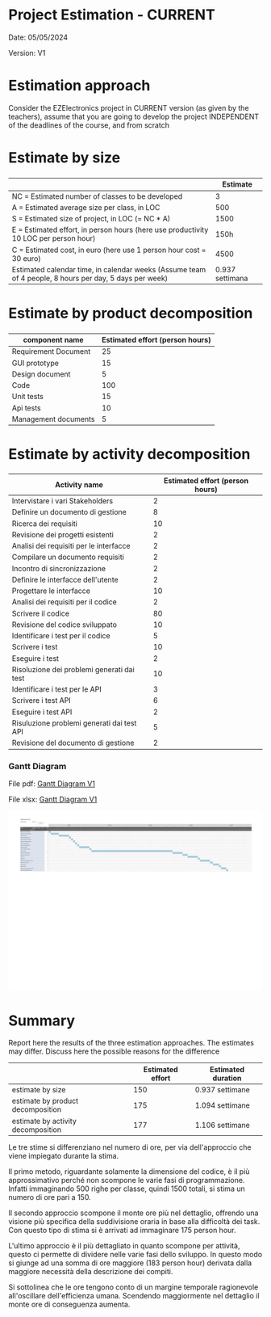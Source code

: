 # Project Estimation - CURRENT
Date: 05/05/2024

Version: V1


# Estimation approach
Consider the EZElectronics  project in CURRENT version (as given by the teachers), assume that you are going to develop the project INDEPENDENT of the deadlines of the course, and from scratch
# Estimate by size
### 
|             | Estimate                        |             
| ----------- | ------------------------------- |  
| NC =  Estimated number of classes to be developed   |              3               |             
|  A = Estimated average size per class, in LOC       |        500                   | 
| S = Estimated size of project, in LOC (= NC * A) | 1500 |
| E = Estimated effort, in person hours (here use productivity 10 LOC per person hour)  |    150h                                  |   
| C = Estimated cost, in euro (here use 1 person hour cost = 30 euro) | 4500 | 
| Estimated calendar time, in calendar weeks (Assume team of 4 people, 8 hours per day, 5 days per week) |      0.937 settimana          |               

# Estimate by product decomposition
### 
|         component name    | Estimated effort (person hours)   |             
| ----------- | ------------------------------- | 
| Requirement Document    | 25 | 
| GUI prototype | 15 | 
| Design document | 5 | 
| Code | 100 | 
| Unit tests | 15 | 
| Api tests | 10 |
| Management documents  | 5 | 



# Estimate by activity decomposition
### 
| Activity name                               | Estimated effort (person hours) |
|----------------------------------------|----------------------------------|
| Intervistare i vari Stakeholders | 2 |
| Definire un documento di gestione | 8 |
| Ricerca dei requisiti | 10 |
| Revisione dei progetti esistenti | 2 |
| Analisi dei requisiti per le interfacce| 2 |
| Compilare un documento requisiti | 2 |
| Incontro di sincronizzazione | 2 |
| Definire le interfacce dell'utente | 2 |
| Progettare le interfacce | 10 |
| Analisi dei requisiti per il codice | 2 |
| Scrivere il codice | 80 |
| Revisione del codice sviluppato| 10 |
| Identificare i test per il codice |5|
| Scrivere i test |10|
| Eseguire i test | 2 |
| Risoluzione dei problemi generati dai test | 10 |
| Identificare i test per le API | 3 |
| Scrivere i test API | 6 |
| Eseguire i test API | 2 |
| Risuluzione problemi generati dai test API | 5 |
| Revisione del documento di gestione | 2 |


###
### Gantt Diagram
File pdf: [Gantt Diagram V1](diagrammi/v1/gantt_diagram_v1.pdf)

File xlsx: [Gantt Diagram V1](diagrammi/v1/gantt_diagram_v1.xlsx)

![Gantt Diagram V1](diagrammi/v1/gantt_diagram_v1.png)

# Summary

Report here the results of the three estimation approaches. The  estimates may differ. Discuss here the possible reasons for the difference

|             | Estimated effort                        |   Estimated duration |          
| ----------- | ------------------------------- | ---------------|
| estimate by size | 150 | 0.937 settimane|
| estimate by product decomposition | 175 | 1.094 settimane |
| estimate by activity decomposition | 177 | 1.106 settimane|

Le tre stime si differenziano nel numero di ore, per via dell'approccio che viene impiegato durante la stima. 

Il primo metodo, riguardante solamente la dimensione del codice, è il più approssimativo perché non scompone le varie fasi di programmazione. Infatti immaginando 500 righe per classe, quindi 1500 totali, si stima un numero di ore pari a 150.

Il secondo approccio scompone il monte ore più nel dettaglio, offrendo una visione più specifica della suddivisione oraria in base alla difficoltà dei task. Con questo tipo di stima si è arrivati ad immaginare 175 person hour.

L'ultimo approccio è il più dettagliato in quanto scompone per attività, questo ci permette di dividere nelle varie fasi dello sviluppo. In questo modo si giunge ad una somma di ore maggiore (183 person hour) derivata dalla maggiore necessità della descrizione dei compiti. 

Si sottolinea che le ore tengono conto di un margine temporale ragionevole all'oscillare dell'efficienza umana. Scendendo maggiormente nel dettaglio il monte ore di conseguenza aumenta.


